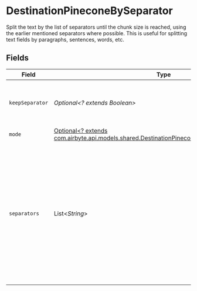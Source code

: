 # DestinationPineconeBySeparator

Split the text by the list of separators until the chunk size is reached, using the earlier mentioned separators where possible. This is useful for splitting text fields by paragraphs, sentences, words, etc.


## Fields

| Field                                                                                                                                                                                       | Type                                                                                                                                                                                        | Required                                                                                                                                                                                    | Description                                                                                                                                                                                 |
| ------------------------------------------------------------------------------------------------------------------------------------------------------------------------------------------- | ------------------------------------------------------------------------------------------------------------------------------------------------------------------------------------------- | ------------------------------------------------------------------------------------------------------------------------------------------------------------------------------------------- | ------------------------------------------------------------------------------------------------------------------------------------------------------------------------------------------- |
| `keepSeparator`                                                                                                                                                                             | *Optional<? extends Boolean>*                                                                                                                                                               | :heavy_minus_sign:                                                                                                                                                                          | Whether to keep the separator in the resulting chunks                                                                                                                                       |
| `mode`                                                                                                                                                                                      | [Optional<? extends com.airbyte.api.models.shared.DestinationPineconeSchemasProcessingMode>](../../models/shared/DestinationPineconeSchemasProcessingMode.md)                               | :heavy_minus_sign:                                                                                                                                                                          | N/A                                                                                                                                                                                         |
| `separators`                                                                                                                                                                                | List<*String*>                                                                                                                                                                              | :heavy_minus_sign:                                                                                                                                                                          | List of separator strings to split text fields by. The separator itself needs to be wrapped in double quotes, e.g. to split by the dot character, use ".". To split by a newline, use "\n". |